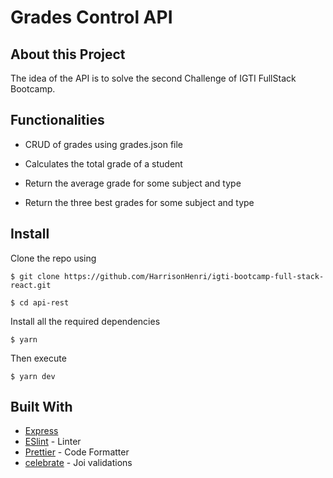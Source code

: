 # Grades Control API

## About this Project

The idea of the API is to solve the second Challenge of IGTI FullStack Bootcamp.

## Functionalities

- CRUD of grades using grades.json file

- Calculates the total grade of a student

- Return the average grade for some subject and type

- Return the three best grades for some subject and type

## Install

Clone the repo using

```
$ git clone https://github.com/HarrisonHenri/igti-bootcamp-full-stack-react.git
```

```
$ cd api-rest
```

Install all the required dependencies

```
$ yarn
```

Then execute

```
$ yarn dev
```

## Built With

- [Express](https://github.com/expressjs/express)
- [ESlint](https://eslint.org/) - Linter
- [Prettier](https://prettier.io/) - Code Formatter
- [celebrate](https://github.com/arb/celebrate) - Joi validations

